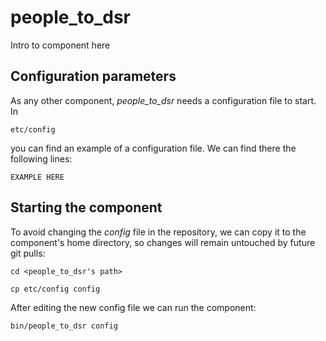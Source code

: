 # people_to_dsr
Intro to component here


## Configuration parameters
As any other component, *people_to_dsr* needs a configuration file to start. In
```
etc/config
```
you can find an example of a configuration file. We can find there the following lines:
```
EXAMPLE HERE
```

## Starting the component
To avoid changing the *config* file in the repository, we can copy it to the component's home directory, so changes will remain untouched by future git pulls:

```
cd <people_to_dsr's path> 
```
```
cp etc/config config
```

After editing the new config file we can run the component:

```
bin/people_to_dsr config
```
